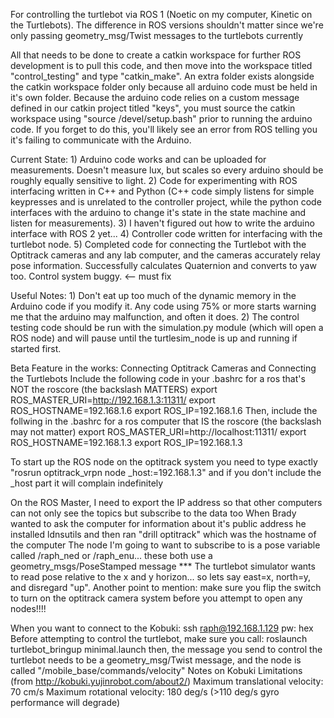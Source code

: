 For controlling the turtlebot via ROS 1 (Noetic on my computer, Kinetic on the Turtlebots). The difference in ROS versions shouldn't matter since we're only passing
geometry_msg/Twist messages to the turtlebots currently

All that needs to be done to create a catkin workspace for further ROS development is to pull this code, and then move into the workspace titled "control_testing" and type "catkin_make". An extra folder exists alongside the catkin workspace folder only because all arduino code must be held in it's own folder. Because the arduino code relies on a custom message defined in our catkin project titled "keys", you must source the catkin workspace using "source /devel/setup.bash" prior to running the arduino code. If you forget to do this, you'll likely see an error from ROS telling you it's failing to communicate with the Arduino.

Current State:
    1) Arduino code works and can be uploaded for measurements. Doesn't measure lux, but scales so every arduino should be roughly equally sensitive to light.
    2) Code for experimenting with ROS interfacing written in C++ and Python (C++ code simply listens for simple keypresses and is unrelated to the controller project, while the python code interfaces with the arduino to change it's state in the state machine and listen for measurements).
    3) I haven't figured out how to write the arduino interface with ROS 2 yet...
    4) Controller code written for interfacing with the turtlebot node.
    5) Completed code for connecting the Turtlebot with the Optitrack cameras and any lab computer, and the cameras accurately relay pose information. Successfully calculates Quaternion and converts to yaw too. Control system buggy. <-- must fix

Useful Notes:
    1) Don't eat up too much of the dynamic memory in the Arduino code if you modify it. Any code using 75% or more starts warning me that the arduino may malfunction, and often it does.
    2) The control testing code should be run with the simulation.py module (which will open a ROS node) and will pause until the turtlesim_node is up and running if started first.

Beta Feature in the works: Connecting Optitrack Cameras and Connecting the Turtlebots
Include the following code in your .bashrc for a ros that's NOT the roscore (the backslash MATTERS)
export ROS_MASTER_URI=http://192.168.1.3:11311/
export ROS_HOSTNAME=192.168.1.6
export ROS_IP=192.168.1.6
Then, include the follwing in the .bashrc for a ros computer that IS the roscore (the backslash may not matter)
export ROS_MASTER_URI=http://localhost:11311/
export ROS_HOSTNAME=192.168.1.3
export ROS_IP=192.168.1.3

To start up the ROS node on the optitrack system you need to type exactly "rosrun optitrack_vrpn node _host:=192.168.1.3" and if you don't include the _host part it will complain indefinitely

On the ROS Master, I need to export the IP address so that other computers can not only see the topics but subscribe to the data too
When Brady wanted to ask the computer for information about it's public address he installed ldnsutils and then ran "drill optitrack" which was the hostname of the computer 
The node I'm going to want to subscribe to is a pose variable called /raph_ned or /raph_enu... these both use a geometry_msgs/PoseStamped message
*** The turtlebot simulator wants to read pose relative to the x and y horizon... so lets say east=x, north=y, and disregard "up".
Another point to mention: make sure you flip the switch to turn on the optitrack camera system before you attempt to open any nodes!!!!

When you want to connect to the Kobuki:
ssh raph@192.168.1.129
pw: hex
Before attempting to control the turtlebot, make sure you call: roslaunch turtlebot_bringup minimal.launch
then, the message you send to control the turtlebot needs to be a geometry_msg/Twist message, and the node is called "/mobile_base/commands/velocity"
Notes on Kobuki Limitations (from http://kobuki.yujinrobot.com/about2/)
Maximum translational velocity: 70 cm/s
Maximum rotational velocity: 180 deg/s (>110 deg/s gyro performance will degrade)